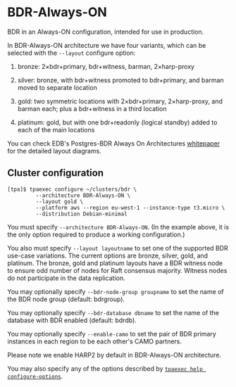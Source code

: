 # BDR-Always-ON

BDR in an Always-ON configuration, intended for use in production.

In BDR-Always-ON architecture we have four variants, which can be
selected with the `--layout` configure option:

1. bronze: 2×bdr+primary, bdr+witness, barman, 2×harp-proxy

2. silver: bronze, with bdr+witness promoted to bdr+primary, and barman
moved to separate location

3. gold: two symmetric locations with 2×bdr+primary, 2×harp-proxy,
and barman each; plus a bdr+witness in a third location

4. platinum: gold, but with one bdr+readonly (logical standby) added to
each of the main locations

You can check EDB's Postgres-BDR Always On Architectures
[whitepaper](https://www.enterprisedb.com/promote/bdr-always-on-architectures)
for the detailed layout diagrams.

## Cluster configuration

```
[tpa]$ tpaexec configure ~/clusters/bdr \
         --architecture BDR-Always-ON \
         --layout gold \
         --platform aws --region eu-west-1 --instance-type t3.micro \
         --distribution Debian-minimal
```

You must specify `--architecture BDR-Always-ON`. (In the example
above, it is the only option required to produce a working
configuration.)

You also must specify `--layout layoutname` to set one of the supported BDR
use-case variations. The current options are bronze, silver, gold, and
platinum. The bronze, gold and platinum layouts have a BDR witness node
to ensure odd number of nodes for Raft consensus majority. Witness nodes do
not participate in the data replication.

You may optionally specify `--bdr-node-group groupname` to set the
name of the BDR node group (default: bdrgroup).

You may optionally specify `--bdr-database dbname` to set the name of
the database with BDR enabled (default: bdrdb).

You may optionally specify `--enable-camo` to set the pair of BDR
primary instances in each region to be each other's CAMO partners.

Please note we enable HARP2 by default in BDR-Always-ON architecture.

You may also specify any of the options described by
[`tpaexec help configure-options`](tpaexec-configure.md).
